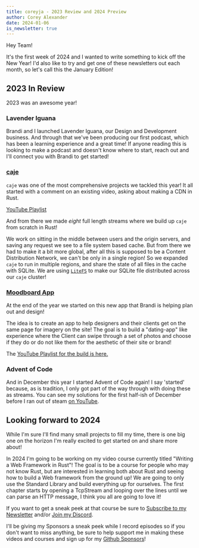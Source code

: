 ```yaml
---
title: coreyja - 2023 Review and 2024 Preview
author: Corey Alexander
date: 2024-01-06
is_newsletter: true
---
```


Hey Team!

It's the first week of 2024 and I wanted to write something to kick off the New Year!
I'd also like to try and get one of these newsletters out each month, so let's call this the January Edition!

## 2023 In Review

2023 was an awesome year!

### Lavender Iguana

Brandi and I launched Lavender Iguana, our Design and Development business. And through that we've been producing our first podcast, which has been a learning experience and a great time!
If anyone reading this is looking to make a podcast and doesn't know where to start, reach out and I'll connect you with Brandi to get started!

### [caje](https://coreyja.com/projects/caje)

`caje` was one of the most comprehensive projects we tackled this year!
It all started with a comment on an existing video, asking about making a CDN in Rust.

[YouTube Playlist](https://www.youtube.com/playlist?list=PL0FtqJaYsqZ2v0FezJa15ynwBpo7KE8Xa)

And from there we made _eight_ full length streams where we build up `caje` from scratch in Rust!

We work on sitting in the middle between users and the origin servers, and saving any request we see to a file system based cache.
But from there we had to make it a bit more global, after all this is supposed to be a Content Distribution Network, we can't be only in a single region!
So we expanded `caje` to run in multiple regions, and share the state of all files in the cache with SQLite. We are using [`LiteFS`](https://fly.io/docs/litefs/) to make our SQLite file distributed across our `caje` cluster!

### [Moodboard App](https://coreyja.com/projects/moodboards)

At the end of the year we started on this new app that Brandi is helping plan out and design!

The idea is to create an app to help designers and their clients get on the same page for imagery on the site! The goal is to build a "dating-app" like experience where the Client can swipe through a set of photos and choose if they do or do not like them for the aesthetic of their site or brand!

The [YouTube Playlist for the build is here.](https://www.youtube.com/playlist?list=PL0FtqJaYsqZ0V50h8Qt6pDWhKryfFxMsU)

### Advent of Code

And in December this year I started Advent of Code again! I say 'started' because, as is tradition, I only got part of the way through with doing these as streams. You can see my solutions for the first half-ish of December before I ran out of steam [on YouTube](https://www.youtube.com/playlist?list=PL0FtqJaYsqZ2-Bms2mSVvn08bVdAMmp2j).

## Looking forward to 2024

While I'm sure I'll find many small projects to fill my time, there is one big one on the horizon I'm really excited to get started on and share more about!

In 2024 I'm going to be working on my video course currently titled "Writing a Web Framework in Rust"! The goal is to be a course for people who may not know Rust, but are interested in learning both about Rust and seeing how to build a Web framework from the ground up! We are going to only use the Standard Library and build everything up for ourselves. The first chapter starts by opening a TcpStream and looping over the lines until we can parse an HTTP message, I think you all are going to love it!

If you want to get a sneak peek at that course be sure to [Subscribe to my Newsletter](https://coreyja.com/newsletter) and/or [Join my Discord](https://discord.gg/RrXRfJNQJX).

I'll be giving my Sponsors a sneak peek while I record episodes so if you don't want to miss anything, be sure to help support me in making these videos and courses and sign up for my [Github Sponsors](https://github.com/sponsors/coreyja)!

